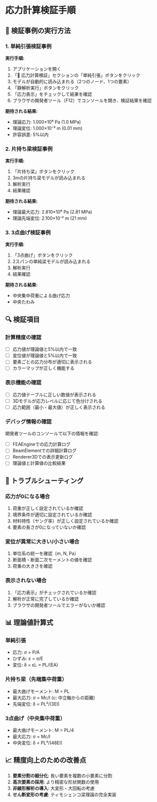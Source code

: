 # 応力計算検証手順

## 🧪 検証事例の実行方法

### 1. 単純引張検証事例

**実行手順:**
1. アプリケーションを開く
2. 「🧪 応力計算検証」セクションの「単純引張」ボタンをクリック
3. モデルが自動的に読み込まれる（2つのノード、1つの要素）
4. 「静解析実行」ボタンをクリック
5. 「応力表示」をチェックして結果を確認
6. ブラウザの開発者ツール（F12）でコンソールを開き、検証結果を確認

**期待される結果:**
- 理論応力: 1.000×10⁶ Pa (1.0 MPa)
- 理論変位: 1.000×10⁻⁵ m (0.01 mm)
- 許容誤差: 5%以内

### 2. 片持ち梁検証事例

**実行手順:**
1. 「片持ち梁」ボタンをクリック
2. 3mの片持ち梁モデルが読み込まれる
3. 解析実行
4. 結果確認

**期待される結果:**
- 理論最大応力: 2.810×10⁶ Pa (2.81 MPa)
- 理論先端変位: 2.100×10⁻² m (21 mm)

### 3. 3点曲げ検証事例

**実行手順:**
1. 「3点曲げ」ボタンをクリック
2. 2スパンの単純梁モデルが読み込まれる
3. 解析実行
4. 結果確認

**期待される結果:**
- 中央集中荷重による曲げ応力
- 中央たわみ

## 🔍 検証項目

### 計算精度の確認
- [ ] 応力値が理論値と5%以内で一致
- [ ] 変位値が理論値と5%以内で一致
- [ ] 要素ごとの応力分布が適切に表示される
- [ ] カラーマップが正しく機能する

### 表示機能の確認
- [ ] 応力値テーブルに正しい数値が表示される
- [ ] 3Dモデルが応力レベルに応じて色分けされる
- [ ] 応力範囲（最小・最大値）が正しく表示される

### デバッグ情報の確認
開発者ツールのコンソールで以下の情報を確認:
- [ ] FEAEngineでの応力計算ログ
- [ ] BeamElementでの詳細計算ログ
- [ ] Renderer3Dでの表示更新ログ
- [ ] 理論値と計算値の比較結果

## 🐛 トラブルシューティング

### 応力が0になる場合
1. 荷重が正しく設定されているか確認
2. 境界条件が適切に設定されているか確認
3. 材料特性（ヤング率）が正しく設定されているか確認
4. 要素の長さが0になっていないか確認

### 変位が異常に大きい/小さい場合
1. 単位系の統一を確認（m, N, Pa）
2. 断面積・断面二次モーメントの値を確認
3. 荷重の大きさを確認

### 表示されない場合
1. 「応力表示」がチェックされているか確認
2. 解析が正常に完了しているか確認
3. ブラウザの開発者ツールでエラーがないか確認

## 📊 理論値計算式

### 単純引張
- 応力: σ = P/A
- ひずみ: ε = σ/E
- 変位: δ = εL = PL/(EA)

### 片持ち梁（先端集中荷重）
- 最大曲げモーメント: M = PL
- 最大応力: σ = Mc/I (c: 中立軸からの距離)
- 先端変位: δ = PL³/(3EI)

### 3点曲げ（中央集中荷重）
- 最大曲げモーメント: M = PL/4
- 最大応力: σ = Mc/I
- 中央変位: δ = PL³/(48EI)

## 📈 精度向上のための改善点

1. **要素分割の細分化**: 長い要素を複数の小要素に分割
2. **高次要素の採用**: より精密な形状関数の使用
3. **非線形解析の導入**: 大変形・大回転の考慮
4. **せん断変形の考慮**: ティモシェンコ梁理論の完全実装
